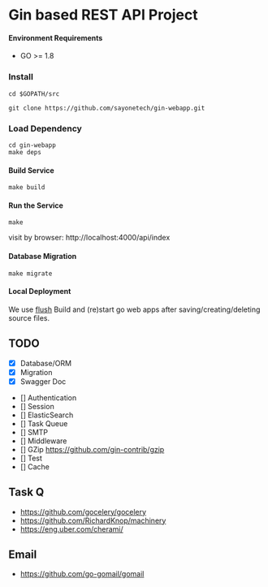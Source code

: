 # Gin based REST API Project


#### Environment Requirements

- GO >= 1.8

### Install

```
cd $GOPATH/src

git clone https://github.com/sayonetech/gin-webapp.git

```
### Load Dependency

```
cd gin-webapp
make deps
```

#### Build Service
```
make build
```

#### Run the Service
```
make
```

visit by browser: http://localhost:4000/api/index

#### Database Migration
```
make migrate
```

#### Local Deployment

We use [flush](https://github.com/pilu/fresh) Build and (re)start go web apps after saving/creating/deleting source files.

## TODO

- [x] Database/ORM
- [x] Migration
- [x] Swagger Doc
- [] Authentication
- [] Session
- [] ElasticSearch
- [] Task Queue
- [] SMTP
- [] Middleware
- [] GZip https://github.com/gin-contrib/gzip
- [] Test
- [] Cache


## Task Q
  * https://github.com/gocelery/gocelery
  * https://github.com/RichardKnop/machinery
  * https://eng.uber.com/cherami/

## Email
 * https://github.com/go-gomail/gomail

